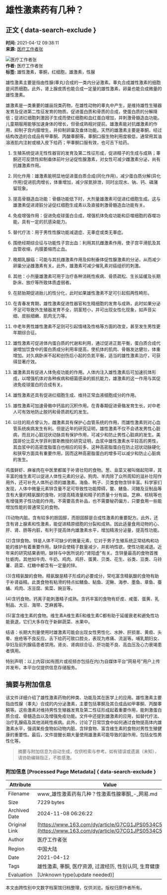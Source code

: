 # 雄性激素药有几种？

## 正文 { data-search-exclude }


**时间:** 2021-04-12 09:38:11  
**来源:** [医疗工作者张](https://www.163.com/dy/media/T1582196155613.html)  

![医疗工作者张](https://nimg.ws.126.net/?url=http://dingyue.ws.126.net/2020/0220/e6a3589ej00q5zy5z0005c0004g004gc.jpg&thumbnail=160y160&quality=80&type=jpg)  
**作者:** 医疗工作者张  
**标签:** 雄性激素，睾酮，红细胞，雄激素，性腺

雄性激素主要是指由性腺(睾丸)合成的一类内分泌激素。睾丸合成雄性激素的细胞是间质细胞。此外，肾上腺皮质也能合成一定量的雄性激素，卵巢也能合成微量的雄性激素。

雄激素是一类重要的雄甾烷类药物，在雄性动物的睾丸中产生，是维持雄性生殖器发育及促进第二性征发育的物质。促进蛋白质和骨质的合成，使蛋白质的分解降低；促进红细胞刺激因子生成而使红细胞和血红蛋白增加，并刺激骨髓造血功能。儿童期服用能够加速身体的增长，但骨成熟相对提前。雄激素能对抗雌激素的作用，抑制子宫内膜增生，并抑制卵巢及垂体功能。天然的雄激素主要是睾酮，经过结构改造的合成品有甲睾酮、丙酸睾酮等。睾酮口服生物利用度极低，通常用其油溶液肌内注射或植入皮下给药；甲睾酮口服有效，也可舌下给药。

1. 生殖系统促进无性性器官的发育及第二性征形成，促进精子的生成与成熟；睾酮还可反馈性抑制垂体前叶分泌促性腺激素，对女性可减少雌激素分泌，尚有抗雌激素作用。
2. 同化作用：雄激素能明显地促进蛋白质合成(同化作用)，减少蛋白质分解(异化作用)促进肌肉增长，体重增加，减少尿氮排泄，同时出现水、钠、钙、磷潴留现象。
3. 提高骨髓造血功能：骨髓功能低下时，大剂量雄激素可促进红细胞生成。这与雄激素促进肾脏分泌促红细胞生成素以及直接刺激骨髓造血功能有关。
4. 免疫增强作用：促进免疫球蛋白合成，增强机体免疫功能和巨噬细胞的吞噬功能，具有一定的抗感染能力。

1. 替代疗法：用于男性性腺功能减退症、无睾症或类无睾症。
2. 围绝经期综合征与功能性子宫出血：利用其抗雌激素作用，使子宫平滑肌及其血管收缩，内膜萎缩而止血。
3. 晚期乳腺癌：可能与其抗雌激素作用及抑制垂体促性腺激素的分泌，从而减少卵巢分泌雌激素有关。此外，雄激素可减少催乳素对癌组织的刺激。
4. 其他：小剂量雄激素可用于治疗各种消耗性疾病、骨质疏松、生长延缓及长期卧床、放疗等所致体质虚弱者。

1. 在胚胎期促进胎儿的性分化，此时如果雄性激素不足可引起假两性畸形。
2. 在青春发育期，雄性激素促进性器官和生精细胞的发育与成熟，此时如果分泌不足可导致外生殖器发育不全，阴茎短小，并可出现女性化现象，如声音尖细、皮肤细嫩、肌肉无力等。
3. 中老年男性雄性激素不足则可引起情绪及性格等方面的改变，甚至发生男性更年期综合征。
4. 雄性激素可促进体内蛋白质的代谢和利用，通过促进正氮平衡，蛋白质合成代谢增加饮食中的蛋白质成分利用率提高，使机体的肌肉、骨骼发达健壮，体重增加。对久病卧床不起和创伤后小起的负氮平衡，适当的雄性激素治疗，可获得显著疗效。
5. 雄激素具有促进人体免疫功能的作用。人体内注入雄性激素后可加速抗体形成，以增强机体对各种疾病和细菌感染的抵抗能力，雄激素的这一作用与其促进免疫球蛋白的合成有关。
6. 雄性激素还具有促进红细胞生成、维持正常血液细胞成分的作用。
7. 雄性激素可加速骨骼中钙盐的沉积作用。在青春期促进骨骼发育生长，对中老人可有效地防止脱钙和骨质疏松的发生。
8. 以往的观点曾认为，雌激素具有保护心血管系统的作用，而雄性激素则对心血管系统疾病发生有利。但是近年的研究证明，雄性激素不仅不会诱发男性心脏病，而且对心脏冠状动脉具有保护作用，可减少和防止男性心脏病的发生。美国哥伦比亚大学菲利普斯教授的研究证明，血浆中雄性激素水平较高的男性，其血浆中的高密度脂蛋白也相应的较多，这种高密脂蛋白在防止冠状动脉硬化和狭窄方面具有重要作用，因而这种高密脂蛋白的增多可以减少和防止心脏病的发生。

鸡蛋鲜虾、麻雀肉在中医里都属于补肾壮阳的食物。葱、韭菜又被叫做起阳草，其丰富的维生素可以促进人体性元素的分泌。狗肉、羊肉除了众所周知的滋补壮阳作用外，还可补充人体所必须的雄激素。海鱼、鸭子、贝类食物含锌丰富。科学家们发现，人体中微量元素锌含量不足可导致性功能障碍，鳖、鳝鱼、河鳗及豆制品等含有大量的精氨酸的食物，对提高精液量和精子的质量十分有益。芝麻、核桃等也有增强男子性功能的作用。不需要高贵补品，也不需要秘药偏方，只要食用一些能增加性能的普通常见的食物。

(1)动物内脏。含有较多的胆固醇，而胆固醇是合成性激素的重要配方。此外，还含有肾上腺素和性激素，能促进精原细胞的分裂和成熟。因此适量食用动物的心、肝、肾、肠等内脏，有利于提高体内雄激素水平，增加精液分泌量，提高性功能。

(2)含锌食物。锌是人体不可缺少的微量元素，它对于男子生殖系统正常结构和功能的维护有着重要作用。缺锌会使精子数量减少，并影响性欲，使性功能减退。近年来的研究结果表明，缺锌与中医所说的:“肾阳虚"有关。含锌量最高的食物首推牡蛎肉，其他如牛肉、牛奶、鸡肉、鸡肝、蛋黄、贝类、花生、谷类、豆类、马铃薯、蔬菜、红糖中都含有一定量的锌。

(3)含精氨酸的食物。精氨酸是精子形成的必要成分，常吃富含精氨酸的食物有助于补肾益精。此类食物有粘滑的特点如鳝鱼、鲇鱼、泥鳅、海参、墨鱼、章鱼、蚕蛹、鸡肉、冻豆腐、紫菜、豌豆等。

(4)含钙食物。钙离子能刺激精子成熟。含钙丰富的食物有虾皮、咸蛋、蛋黄、乳制品、大豆、海带、芝麻酱等。

(5)富含维生素的食物。维生素A维生素E和维生素C都有助于延缓衰老和避免性功能衰退，它们大多存在于新鲜蔬菜、水果中。

结语：长期大剂量使用时雄激素可能会出现女性男性化、水肿、肝损害、黄疸、头晕、痤疮等不良反应。舌下给药可致口腔炎，表现为疼痛、流涎等。哺乳期妇女、孕妇及前列腺癌患者禁用。肾炎、肾病综合征、肝功能不良、高血压及心力衰竭患者慎用。

特别声明：以上内容(如有图片或视频亦包括在内)为自媒体平台“网易号”用户上传并发布，本平台仅提供信息存储服务。
<!-- tcd_original_link https://www.163.com/dy/article/G7CG1JPS0534C58D.html -->
## 摘要与附加信息

<!-- tcd_abstract -->
该文件详细介绍了雄性激素药物的种类、功能及其在医学上的应用。雄性激素主要指由性腺（睾丸）合成的内分泌激素，主要包括睾酮及其合成品如甲睾酮、丙酸睾酮等。这些激素对维持男性生殖器发育及第二性征形成起着重要作用，能刺激蛋白质合成、骨髓造血以及增强免疫功能。文件中还提到雄激素的应用，如替代疗法、治疗乳腺癌及其他消耗性疾病。此外，讨论了日常饮食中如何通过食物提高体内雄激素水平，强调某些食物如动物内脏、含锌食物、富含维生素的食物对男性生殖健康的重要性。最后，文件提醒长期大量使用雄激素可能导致的副作用，包括女性男性化等。
<!-- tcd_abstract_end -->

> 摘要与附加信息为自动生成，仅供检索与参考。如有错误或遗漏（未知），请协助编辑指正，不胜感激。

### 附加信息 [Processed Page Metadata] { data-search-exclude }

| Attribute       | Value                                  |
|-----------------|----------------------------------------|
| Filename        | www_雄性激素药有几种？性激素性腺睾酮_-_网易.md                             |
| Size            | 7229 bytes                           |
| Archived Date   | 2024-11-08 06:26:22                             |
| Original Link   | [https://www.163.com/dy/article/G7CG1JPS0534C58D.html](https://www.163.com/dy/article/G7CG1JPS0534C58D.html)                       |
| Author          | 医疗工作者张                               |
| Region          | 中国大陆                               |
| Date            | 2021-04-12                                 |
| Tags            | 雄性激素, 睾酮, 医疗资源, 过渡经历, 性别认同, 生育健康                                 |
| Evaluation            | [Unknown type(update needed)]                                 |
<!-- tcd_table_end -->

本文由跨性别中文数字档案馆归档整理，仅供浏览。版权归原作者所有。
